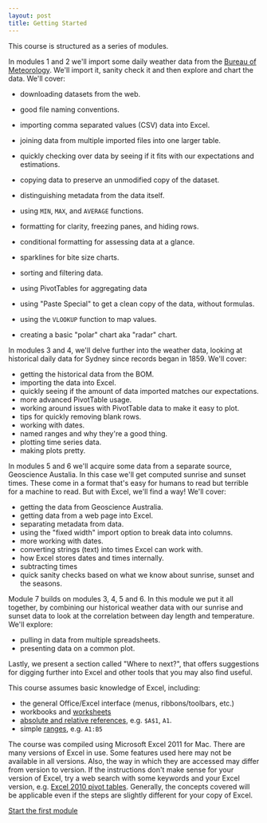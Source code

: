 ```yaml
---
layout: post
title: Getting Started
---
```

This course is structured as a series of modules.

In modules 1 and 2 we'll import some daily weather data from the [Bureau of Meteorology](http://www.bom.gov.au/). We'll import it, sanity check it and then explore and chart the data. We'll cover:

* downloading datasets from the web.
* good file naming conventions.
* importing comma separated values (CSV) data into Excel.
* joining data from multiple imported files into one larger table.
* quickly checking over data by seeing if it fits with our expectations and estimations.
* copying data to preserve an unmodified copy of the dataset.
* distinguishing metadata from the data itself.

* using ```MIN```, ```MAX```, and ```AVERAGE``` functions.
* formatting for clarity, freezing panes, and hiding rows.
* conditional formatting for assessing data at a glance.
* sparklines for bite size charts.
* sorting and filtering data.
* using PivotTables for aggregating data
* using "Paste Special" to get a clean copy of the data, without formulas.
* using the ```VLOOKUP``` function to map values.
* creating a basic "polar" chart aka "radar" chart.

In modules 3 and 4, we'll delve further into the weather data, looking at historical daily data for Sydney since records began in 1859. We'll cover:

* getting the historical data from the BOM.
* importing the data into Excel.
* quickly seeing if the amount of data imported matches our expectations.
* more advanced PivotTable usage.
* working around issues with PivotTable data to make it easy to plot.
* tips for quickly removing blank rows.
* working with dates.
* named ranges and why they're a good thing.
* plotting time series data.
* making plots pretty.

In modules 5 and 6 we'll acquire some data from a separate source, Geoscience Austalia. In this case we'll get computed sunrise and sunset times. These come in a format that's easy for humans to read but terrible for a machine to read. But with Excel, we'll find a way! We'll cover:

* getting the data from Geoscience Australia.
* getting data from a web page into Excel.
* separating metadata from data.
* using the "fixed width" import option to break data into columns.
* more working with dates.
* converting strings (text) into times Excel can work with.
* how Excel stores dates and times internally.
* subtracting times
* quick sanity checks based on what we know about sunrise, sunset and the seasons.

Module 7 builds on modules 3, 4, 5 and 6. In this module we put it all together, by combining our historical weather data with our sunrise and sunset data to look at the correlation between day length and temperature. We'll explore:

* pulling in data from multiple spreadsheets.
* presenting data on a common plot.

Lastly, we present a section called "Where to next?", that offers suggestions for digging further into Excel and other tools that you may also find useful.

This course assumes basic knowledge of Excel, including:

* the general Office/Excel interface (menus, ribbons/toolbars, etc.)
* workbooks and [worksheets](http://www.excel-easy.com/basics/worksheets.html)
* [absolute and relative references](http://web.pdx.edu/~stipakb/CellRefs.htm), e.g. ```$A$1```, ```A1```.
* simple [ranges](http://www.excel-easy.com/introduction/range.html), e.g. ```A1:B5```

The course was compiled using Microsoft Excel 2011 for Mac. There are many versions of Excel in use. Some features used here may not be available in all versions. Also, the way in which they are accessed may differ from version to version. If the instructions don't make sense for your version of Excel, try a web search with some keywords and your Excel version, e.g. [Excel 2010 pivot tables](https://www.google.com.au/?q=Excel+2010+pivot+tables). Generally, the concepts covered will be applicable even if the steps are slightly different for your copy of Excel.


<a class="next-link" href="{{ site.baseurl }}/module-1/">Start the first module</a>
